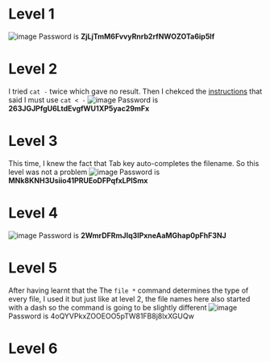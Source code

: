 # Level 1
![image](https://github.com/user-attachments/assets/731a18ae-9b31-4167-9bf2-ec989f6e73e5)
Password is **ZjLjTmM6FvvyRnrb2rfNWOZOTa6ip5If**

# Level 2
I tried `cat -` twice which gave no result. Then I chekced the [instructions](https://overthewire.org/wargames/bandit/bandit2.html) that said I must use `cat < -`
![image](https://github.com/user-attachments/assets/f4f6ca0d-045c-4770-87b9-e8eb9af1d356)
Password is **263JGJPfgU6LtdEvgfWU1XP5yac29mFx**

# Level 3
This time, I knew the fact that Tab key auto-completes the filename. So this level was not a problem
![image](https://github.com/user-attachments/assets/092cd7ed-017b-4a5d-a987-dcf87ea172a2)
Password is **MNk8KNH3Usiio41PRUEoDFPqfxLPlSmx**

# Level 4
![image](https://github.com/user-attachments/assets/64fc4da8-0f01-45ae-a871-84b2bba3a3f8)
Password is **2WmrDFRmJIq3IPxneAaMGhap0pFhF3NJ**

# Level 5
After having learnt that the The `file *` command determines the type of every file, I used it but just like at level 2, the file names here also started with a dash so the command is going to be slightly different
![image](https://github.com/user-attachments/assets/4a127284-4b02-4364-b2d4-9702828576df)
Password is 4oQYVPkxZOOEOO5pTW81FB8j8lxXGUQw

# Level 6






